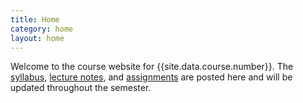 ```yaml
---
title: Home
category: home
layout: home
---
```


Welcome to the course website for {{site.data.course.number}}.  The
[syllabus](syllabus.html), [lecture notes](notes.html), and
[assignments](assignments.html) are posted here and will be updated throughout
the semester.
